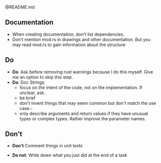 @README.md

## Documentation

- When creating documentation, don't list dependencies.
- Don't mention mod.rs in drawings and other documentation. But you may read mod.rs to gain information about the structure


## Do

- **Do**: Ask before removing rust warnings because I do this myself. Give me an option to skip this step.
- **Do**: Doc Strings:
  - focus on the intent of the code, not on the implementation. If unclear, ask.
  - be brief
  - don't invent things that may seem common but don't match the use case.-
  - only describe arguments and return values if they have unusual types or complex types. Rather improve the parameter names.

## Don't
- **Don't** Comment things in unit tests


- **Do not**: Write down what you just did at the end of a task
